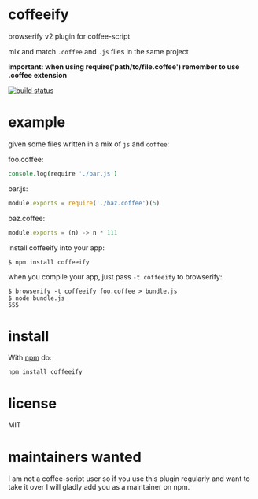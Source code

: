 # coffeeify

browserify v2 plugin for coffee-script

mix and match `.coffee` and `.js` files in the same project

**important: when using require('path/to/file.coffee') remember to use .coffee extension**

[![build status](https://secure.travis-ci.org/substack/coffeeify.png)](http://travis-ci.org/maxtacp/icsify)

# example

given some files written in a mix of `js` and `coffee`:

foo.coffee:

``` coffee
console.log(require './bar.js')
```

bar.js:

``` js
module.exports = require('./baz.coffee')(5)
```

baz.coffee:

``` js
module.exports = (n) -> n * 111
```

install coffeeify into your app:

```
$ npm install coffeeify
```

when you compile your app, just pass `-t coffeeify` to browserify:

```
$ browserify -t coffeeify foo.coffee > bundle.js
$ node bundle.js
555
```

# install

With [npm](https://npmjs.org) do:

```
npm install coffeeify
```

# license

MIT

# maintainers wanted

I am not a coffee-script user so if you use this plugin regularly and want to
take it over I will gladly add you as a maintainer on npm.

